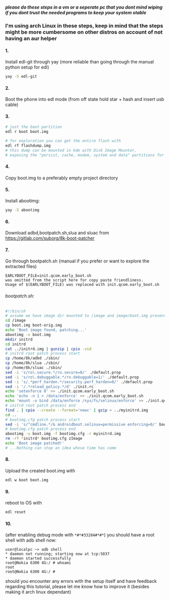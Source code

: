 ##### please do these steps in a vm or a seperate pc that you dont mind wiping if you dont trust the needed programs to keep your system stable

### I'm using arch Linux in these steps, keep in mind that the steps might be more cumbersome on other distros on account of not having an aur helper

#### 1. 
Install edl-git through yay (more reliable than going through the manual python setup for edl)
``` bash
yay -S edl-git
```
#### 2. 
Boot the phone into edl mode (from off state hold star + hash and insert usb cable)
#### 3.
``` bash
# just the boot partition
edl r boot boot.img

# for exploration you can get the entire flash with
edl rf flashdump.img
# this dump can be mounted in kde with Disk Image Mounter,
# exposing the "persist, cache, modem, system and data" partitions for exploration in your file manager of choice
```
#### 4. 
Copy boot.img to a preferably empty project directory
#### 5. 
Install abootimg:
``` bash
yay -S abootimg
```
#### 6. 
Download adbd,bootpatch.sh,slua and sluac from 
https://gitlab.com/suborg/8k-boot-patcher
#### 7. 
Go through bootpatch.sh (manual if you prefer or want to explore the extracted files)
```
EARLYBOOT_FILE=init.qcom.early_boot.sh 
was omitted from the script here for copy paste friendliness.
Usage of $(EARLYBOOT_FILE) was replaced with init.qcom.early_boot.sh
```
###### bootpatch.sh:
``` bash
#!/bin/sh
# assume we have image dir mounted to /image and image/boot.img present
cd /image
cp boot.img boot-orig.img
echo 'Boot image found, patching...'
abootimg -x boot.img
mkdir initrd
cd initrd
cat ../initrd.img | gunzip | cpio -vid
# initrd root patch process start
cp /home/8k/adbd ./sbin/
cp /home/8k/slua ./sbin/
cp /home/8k/sluac ./sbin/
sed -i 's/ro\.secure.*/ro.secure=0/' ./default.prop
sed -i 's/ro\.debuggable.*/ro.debuggable=1/' ./default.prop
sed -i 's/.*perf_harden.*/security.perf_harden=0/' ./default.prop
sed -i '/.*reload_policy.*/d' ./init.rc
echo 'setenforce 0' >> ./init.qcom.early_boot.sh
echo 'echo -n 1 > /data/enforce' >> ./init.qcom.early_boot.sh
echo 'mount -o bind /data/enforce /sys/fs/selinux/enforce' >> ./init.qcom.early_boot.sh
# initrd root patch process end
find . | cpio --create --format='newc' | gzip > ../myinitrd.img
cd ..
# bootimg.cfg patch process start
sed -i 's/^cmdline.*/& androidboot.selinux=permissive enforcing=0/' bootimg.cfg
# bootimg.cfg patch process end
abootimg -u boot.img -f bootimg.cfg -r myinitrd.img
rm -rf *initrd* bootimg.cfg zImage
echo 'Boot image patched!'
# ...Nothing can stop an idea whose time has come
```
#### 8. 
Upload the created boot.img with
``` bash
edl w boot boot.img
```
#### 9. 
reboot to OS with
``` bash
edl reset
```
#### 10. 
(after enabling debug mode with `*#*#33284#*#*`)
you should have a root shell with adb shell now:
``` shell
user@localpc ~> adb shell
* daemon not running; starting now at tcp:5037
* daemon started successfully
root@Nokia 6300 4G:/ # whoami
root
root@Nokia 6300 4G:/ #
```

should you encounter any errors with the setup itself and have feedback regarding this tutorial, please let me know how to improve it (besides making it arch linux dependant)
